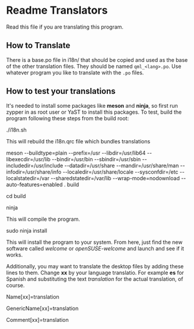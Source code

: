 # Readme Translators
Read this file if you are translating this program.

## How to Translate
There is a base.po file in i18n/ that should be copied and used as the base of the other translation files. They should be named `qml_<lang>.po`.
Use whatever program you like to translate with the `.po` files.

## How to test your translations

It's needed to install some packages like __meson__ and __ninja__, so first run zypper in as root user or YaST to install this packages.
To test, build the program following these steps from the build root:

 ./i18n.sh

This will rebuild the i18n.qrc file which bundles translations

 meson --buildtype=plain --prefix=/usr --libdir=/usr/lib64 --libexecdir=/usr/lib --bindir=/usr/bin --sbindir=/usr/sbin --includedir=/usr/include --datadir=/usr/share --mandir=/usr/share/man --infodir=/usr/share/info --localedir=/usr/share/locale --sysconfdir=/etc --localstatedir=/var --sharedstatedir=/var/lib --wrap-mode=nodownload --auto-features=enabled . build

 cd build

 ninja

This will compile the program.

 sudo ninja install

This will install the program to your system. From here, just find the new software called _welcome_ or _openSUSE-welcome_ and launch and see if it works.

Additionally, you may want to translate the desktop files by adding these lines to them. Change __xx__ by your language translatio. For example __es__ for
Spanish and substituting the text _translation_ for the actual translation, of course.

Name[xx]=translation

GenericName[xx]=translation

Comment[xx]=translation
